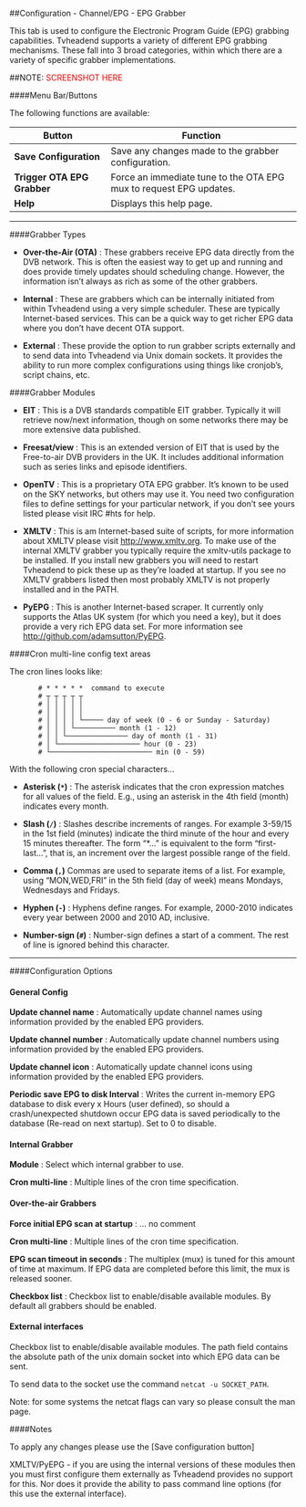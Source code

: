 ##Configuration - Channel/EPG - EPG Grabber

This tab is used to configure the Electronic Program Guide (EPG)
grabbing capabilities. Tvheadend supports a variety of different EPG
grabbing mechanisms. These fall into 3 broad categories, within which
there are a variety of specific grabber implementations.

##NOTE: <font color=red>SCREENSHOT HERE</font>

####Menu Bar/Buttons

The following functions are available:

Button                       | Function
-----------------------------|---------
**Save Configuration**       | Save any changes made to the grabber configuration.
**Trigger OTA EPG Grabber**  | Force an immediate tune to the OTA EPG mux to request EPG updates.
**Help**                     | Displays this help page. 

---

####Grabber Types

* **Over-the-Air (OTA)**
: These grabbers receive EPG data directly from
  the DVB network. This is often the easiest way to get up and running
  and does provide timely updates should scheduling change. However,
  the information isn’t always as rich as some of the other grabbers.

* **Internal**
: These are grabbers which can be internally initiated from
  within Tvheadend using a very simple scheduler. These are typically
  Internet-based services. This can be a quick way to get richer EPG
  data where you don’t have decent OTA support.

* **External**
: These provide the option to run grabber scripts
  externally and to send data into Tvheadend via Unix domain sockets.
  It provides the ability to run more complex configurations using
  things like cronjob’s, script chains, etc.

####Grabber Modules

* **EIT**
: This is a DVB standards compatible EIT grabber. Typically it
  will retrieve now/next information, though on some networks there
  may be more extensive data published.

* **Freesat/view**
: This is an extended version of EIT that is used by
  the Free-to-air DVB providers in the UK. It includes additional
  information such as series links and episode identifiers.

* **OpenTV** 
: This is a proprietary OTA EPG grabber. It’s known to be
  used on the SKY networks, but others may use it. You need two
  configuration files to define settings for your particular network,
  if you don’t see yours listed please visit IRC \#hts for help.

* **XMLTV**
: This is am Internet-based suite of scripts, for more
  information about XMLTV please visit <http://www.xmltv.org>. To make
  use of the internal XMLTV grabber you typically require the
  xmltv-utils package to be installed. If you install new grabbers you
  will need to restart Tvheadend to pick these up as they’re loaded at
  startup. If you see no XMLTV grabbers listed then most probably
  XMLTV is not properly installed and in the PATH.

* **PyEPG**
: This is another Internet-based scraper. It currently only
  supports the Atlas UK system (for which you need a key), but it does
  provide a very rich EPG data set. For more information see
  <http://github.com/adamsutton/PyEPG>.

####Cron multi-line config text areas

The cron lines looks like:

           # * * * * *  command to execute
           # ┬ ┬ ┬ ┬ ┬
           # │ │ │ │ │
           # │ │ │ │ │
           # │ │ │ │ └───── day of week (0 - 6 or Sunday - Saturday)
           # │ │ │ └────────── month (1 - 12)
           # │ │ └─────────────── day of month (1 - 31)
           # │ └──────────────────── hour (0 - 23)
           # └───────────────────────── min (0 - 59)

With the following cron special characters...

* **Asterisk (`*`)**
: The asterisk indicates that the cron expression matches for all
  values of the field. E.g., using an asterisk in the 4th field
  (month) indicates every month.
    
* **Slash (`/`)**
: Slashes describe increments of ranges. For example 3-59/15 in the
  1st field (minutes) indicate the third minute of the hour and every
  15 minutes thereafter. The form “*…” is equivalent to the form
  “first-last…”, that is, an increment over the largest possible
  range of the field.
    
* **Comma (`,`)**
  Commas are used to separate items of a list. For example, using
  “MON,WED,FRI” in the 5th field (day of week) means Mondays,
  Wednesdays and Fridays.
    
* **Hyphen (`-`)**
: Hyphens define ranges. For example, 2000-2010 indicates every year
  between 2000 and 2010 AD, inclusive.
    
* **Number-sign (`#`)**
: Number-sign defines a start of a comment. The rest of line is
  ignored behind this character.

---

####Configuration Options

#### General Config

**Update channel name**
: Automatically update channel names using information provided by the
  enabled EPG providers.

**Update channel number**
: Automatically update channel numbers using information provided by the
  enabled EPG providers.

**Update channel icon**
: Automatically update channel icons using information provided by the
  enabled EPG providers.

**Periodic save EPG to disk Interval**
: Writes the current in-memory EPG database to disk every x Hours (user
  defined), so should a crash/unexpected shutdown occur EPG data is saved
  periodically to the database (Re-read on next startup). Set to 0 to
  disable.

#### Internal Grabber

**Module**
: Select which internal grabber to use.

**Cron multi-line**
: Multiple lines of the cron time specification.

#### Over-the-air Grabbers

**Force initial EPG scan at startup**
: … no comment

**Cron multi-line**
: Multiple lines of the cron time specification.

**EPG scan timeout in seconds**
: The multiplex (mux) is tuned for this amount of time at maximum. If EPG
  data are completed before this limit, the mux is released sooner.

**Checkbox list**
: Checkbox list to enable/disable available modules. By default all
  grabbers should be enabled.

#### External interfaces

Checkbox list to enable/disable available modules. The path field
contains the absolute path of the unix domain socket into which EPG data
can be sent.

To send data to the socket use the command `netcat -u SOCKET_PATH`.

Note: for some systems the netcat flags can vary so please consult the
man page.

####Notes

To apply any changes please use the [Save configuration button]

XMLTV/PyEPG - if you are using the internal versions of these modules
then you must first configure them externally as Tvheadend provides no
support for this. Nor does it provide the ability to pass command line
options (for this use the external interface).

